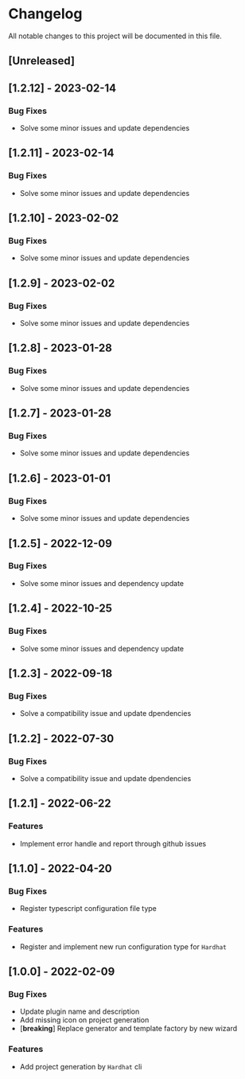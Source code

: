 # Changelog

All notable changes to this project will be documented in this file.

## [Unreleased]
## [1.2.12] - 2023-02-14

### Bug Fixes

- Solve some minor issues and update dependencies

## [1.2.11] - 2023-02-14

### Bug Fixes

- Solve some minor issues and update dependencies

## [1.2.10] - 2023-02-02

### Bug Fixes

- Solve some minor issues and update dependencies

## [1.2.9] - 2023-02-02

### Bug Fixes

- Solve some minor issues and update dependencies

## [1.2.8] - 2023-01-28

### Bug Fixes

- Solve some minor issues and update dependencies

## [1.2.7] - 2023-01-28

### Bug Fixes

- Solve some minor issues and update dependencies

## [1.2.6] - 2023-01-01

### Bug Fixes

- Solve some minor issues and update dependencies

## [1.2.5] - 2022-12-09

### Bug Fixes

- Solve some minor issues and dependency update

## [1.2.4] - 2022-10-25

### Bug Fixes

- Solve some minor issues and dependency update

## [1.2.3] - 2022-09-18

### Bug Fixes

- Solve a compatibility issue and update dpendencies

## [1.2.2] - 2022-07-30

### Bug Fixes

- Solve a compatibility issue and update dpendencies

## [1.2.1] - 2022-06-22

### Features

- Implement error handle and report through github issues

## [1.1.0] - 2022-04-20

### Bug Fixes

- Register typescript configuration file type

### Features

- Register and implement new run configuration type for `Hardhat`

## [1.0.0] - 2022-02-09

### Bug Fixes

- Update plugin name and description
- Add missing icon on project generation
- [**breaking**] Replace generator and template factory by new wizard

### Features

- Add project generation by `Hardhat` cli

<!-- generated by git-cliff -->
